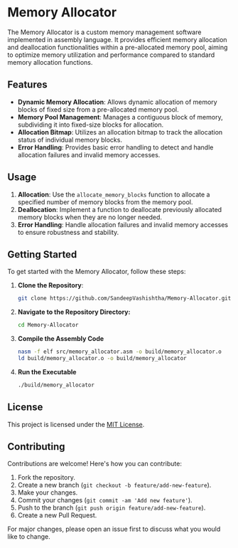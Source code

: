 # Memory Allocator

The Memory Allocator is a custom memory management software implemented in assembly language. It provides efficient memory allocation and deallocation functionalities within a pre-allocated memory pool, aiming to optimize memory utilization and performance compared to standard memory allocation functions.

## Features

- **Dynamic Memory Allocation**: Allows dynamic allocation of memory blocks of fixed size from a pre-allocated memory pool.
- **Memory Pool Management**: Manages a contiguous block of memory, subdividing it into fixed-size blocks for allocation.
- **Allocation Bitmap**: Utilizes an allocation bitmap to track the allocation status of individual memory blocks.
- **Error Handling**: Provides basic error handling to detect and handle allocation failures and invalid memory accesses.

## Usage

1. **Allocation**: Use the `allocate_memory_blocks` function to allocate a specified number of memory blocks from the memory pool.
2. **Deallocation**: Implement a function to deallocate previously allocated memory blocks when they are no longer needed.
3. **Error Handling**: Handle allocation failures and invalid memory accesses to ensure robustness and stability.

## Getting Started

To get started with the Memory Allocator, follow these steps:

1. **Clone the Repository**: 
   ```bash
   git clone https://github.com/SandeepVashishtha/Memory-Allocator.git

2. **Navigate to the Repository Directory:**
   ```bash
   cd Memory-Allocator

3. **Compile the Assembly Code**
    ```bash
    nasm -f elf src/memory_allocator.asm -o build/memory_allocator.o
    ld build/memory_allocator.o -o build/memory_allocator

4. **Run the Executable**
   ```bash
   ./build/memory_allocator


## License

This project is licensed under the [MIT License](LICENSE).

## Contributing

Contributions are welcome! Here's how you can contribute:

1. Fork the repository.
2. Create a new branch (`git checkout -b feature/add-new-feature`).
3. Make your changes.
4. Commit your changes (`git commit -am 'Add new feature'`).
5. Push to the branch (`git push origin feature/add-new-feature`).
6. Create a new Pull Request.

For major changes, please open an issue first to discuss what you would like to change.




